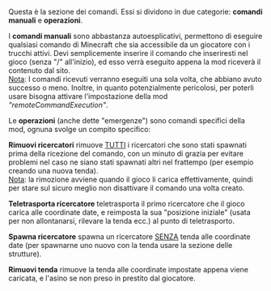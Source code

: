 Questa è la sezione dei comandi. Essi si dividono in due categorie: **comandi manuali** e **operazioni**.

I **comandi manuali** sono abbastanza autoesplicativi, permettono di eseguire qualsiasi comando di Minecraft che sia accessibile da un giocatore con i trucchi attivi. Devi semplicemente inserire il comando che inseriresti nel gioco (senza "/" all'inizio), ed esso verrà eseguito appena la mod riceverà il contenuto dal sito.  
<u>Nota</u>: I comandi ricevuti verranno eseguiti una sola volta, che abbiano avuto successo o meno. Inoltre, in quanto potenzialmente pericolosi, per poterli usare bisogna attivare l'impostazione della mod _"remoteCommandExecution"_.

Le **operazioni** (anche dette "emergenze") sono comandi specifici della mod, ognuna svolge un compito specifico:

**Rimuovi ricercatori** rimuove <u>TUTTI</u> i ricercatori che sono stati spawnati prima della ricezione del comando, con un minuto di grazia per evitare problemi nel caso ne siano stati spawnati altri nel frattempo (per esempio creando una nuova tenda).  
<u>Nota</u>: la rimozione avviene quando il gioco li carica effettivamente, quindi per stare sul sicuro meglio non disattivare il comando una volta creato.

**Teletrasporta ricercatore** teletrasporta il primo ricercatore che il gioco carica alle coordinate date, e reimposta la sua "posizione iniziale" (usata per non allontanarsi, rilevare la tenda ecc.) al punto di teletrasporto.

**Spawna ricercatore** spawna un ricercatore <u>SENZA</u> tenda alle coordinate date (per spawnarne uno nuovo con la tenda usare la sezione delle strutture).

**Rimuovi tenda** rimuove la tenda alle coordinate impostate appena viene caricata, e l'asino se non preso in prestito dal giocatore.